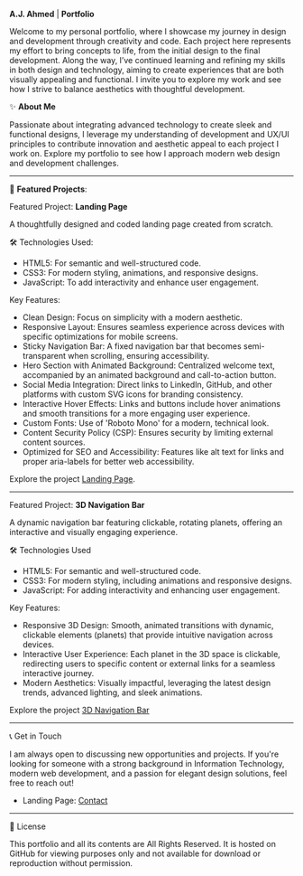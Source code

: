 **A.J. Ahmed** | **Portfolio**

Welcome to my personal portfolio, where I showcase my journey in design and development through creativity and code. Each project here represents my effort to bring concepts to life, from the initial design to the final development. Along the way, I’ve continued learning and refining my skills in both design and technology, aiming to create experiences that are both visually appealing and functional. I invite you to explore my work and see how I strive to balance aesthetics with thoughtful development.

✨ **About Me**

Passionate about integrating advanced technology to create sleek and functional designs, I leverage my understanding of development and UX/UI principles to contribute innovation and aesthetic appeal to each project I work on.
Explore my portfolio to see how I approach modern web design and development challenges.

---

📁 **Featured Projects**:

Featured Project: **Landing Page**

A thoughtfully designed and coded landing page created from scratch.

🛠️ Technologies Used:

- HTML5: For semantic and well-structured code.
- CSS3: For modern styling, animations, and responsive designs.
- JavaScript: To add interactivity and enhance user engagement.

Key Features:

- Clean Design: Focus on simplicity with a modern aesthetic.
- Responsive Layout: Ensures seamless experience across devices with specific optimizations for mobile screens.
- Sticky Navigation Bar: A fixed navigation bar that becomes semi-transparent when scrolling, ensuring accessibility.
- Hero Section with Animated Background: Centralized welcome text, accompanied by an animated background and call-to-action button.
- Social Media Integration: Direct links to LinkedIn, GitHub, and other platforms with custom SVG icons for branding consistency.
- Interactive Hover Effects: Links and buttons include hover animations and smooth transitions for a more engaging user experience.
- Custom Fonts: Use of 'Roboto Mono' for a modern, technical look.
- Content Security Policy (CSP): Ensures security by limiting external content sources.
- Optimized for SEO and Accessibility: Features like alt text for links and proper aria-labels for better web accessibility.

Explore the project [Landing Page](https://awabja.github.io/).

---

Featured Project: **3D Navigation Bar**

A dynamic navigation bar featuring clickable, rotating planets, offering an interactive and visually engaging experience.

🛠️ Technologies Used

- HTML5: For semantic and well-structured code.
- CSS3: For modern styling, including animations and responsive designs.
- JavaScript: For adding interactivity and enhancing user engagement.

Key Features:

- Responsive 3D Design: Smooth, animated transitions with dynamic, clickable elements (planets) that provide intuitive navigation across devices.
- Interactive User Experience: Each planet in the 3D space is clickable, redirecting users to specific content or external links for a seamless interactive journey.
- Modern Aesthetics: Visually impactful, leveraging the latest design trends, advanced lighting, and sleek animations.

Explore the project [3D Navigation Bar](https://awabja.github.io/3D%20Navigation%20Bar/index.html)

---

📞 Get in Touch

I am always open to discussing new opportunities and projects. If you're looking for someone with a strong background in Information Technology, modern web development, and a passion for elegant design solutions, feel free to reach out!

- Landing Page: [Contact](https://awabja.github.io/#contact)

---

📜 License

This portfolio and all its contents are All Rights Reserved. It is hosted on GitHub for viewing purposes only and not available for download or reproduction without permission.
